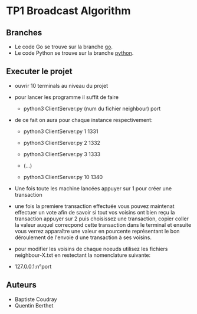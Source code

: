 # TP1 Broadcast Algorithm

## Branches
* Le code Go se trouve sur la branche [go](https://gitedu.hesge.ch/baptiste.coudray/tp1_broadcast_algorithm/-/tree/go).
* Le code Python se trouve sur la branche [python](https://gitedu.hesge.ch/baptiste.coudray/tp1_broadcast_algorithm/-/tree/python).

## Executer le projet
* ouvrir 10 terminals au niveau du projet
* pour lancer les programme il suffit de faire 
	* python3 ClientServer.py (num du fichier neighbour) port
* de ce fait on aura pour chaque instance respectivement:
	* python3 ClientServer.py 1 1331
	* python3 ClientServer.py 2 1332
	* python3 ClientServer.py 3 1333
	* (...)
			
	* python3 ClientServer.py 10 1340

* Une fois toute les machine lancées 
	appuyer sur 1 pour créer une transaction

* une fois la premiere transaction effectuée vous pouvez maintenat effectuer un vote afin de savoir si tout vos voisins ont bien reçu la transaction
	appuyer sur 2 puis choisissez une transaction, copier coller 	la valeur auquel correcpond cette transaction dans le 	terminal et ensuite vous verrez apparaître une valeur en 	pourcente représentant le bon déroulement de l'envoie d une 	transaction à ses voisins. 

* pour modifier les voisins de chaque noeuds utilisez les fichiers neighbour-X.txt en restectant la nomenclature suivante:
* 127.0.0.1:n°port

## Auteurs
* Baptiste Coudray
* Quentin Berthet
